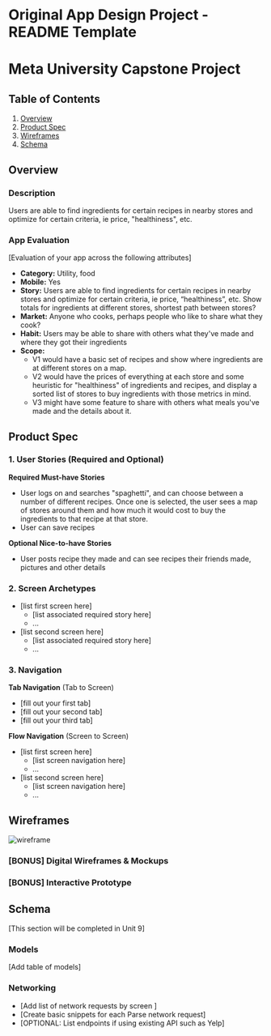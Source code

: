 Original App Design Project - README Template
===

# Meta University Capstone Project

## Table of Contents
1. [Overview](#Overview)
1. [Product Spec](#Product-Spec)
1. [Wireframes](#Wireframes)
2. [Schema](#Schema)

## Overview
### Description
Users are able to find ingredients for certain recipes in nearby stores and optimize for certain criteria, ie price, "healthiness", etc.

### App Evaluation
[Evaluation of your app across the following attributes]
- **Category:** Utility, food
- **Mobile:** Yes
- **Story:** Users are able to find ingredients for certain recipes in nearby stores and optimize for certain criteria, ie price, “healthiness”, etc. Show totals for ingredients at different stores, shortest path between stores? 
- **Market:** Anyone who cooks, perhaps people who like to share what they cook?
- **Habit:** Users may be able to share with others what they've made and where they got their ingredients
- **Scope:** 
    - V1 would have a basic set of recipes and show where ingredients are at different stores on a map. 
    - V2 would have the prices of everything at each store and some heuristic for "healthiness" of ingredients and recipes, and display a sorted list of stores to buy ingredients with those metrics in mind. 
    - V3 might have some feature to share with others what meals you've made and the details about it.
## Product Spec

### 1. User Stories (Required and Optional)

**Required Must-have Stories**

* User logs on and searches "spaghetti", and can choose between a number of different recipes. Once one is selected, the user sees a map of stores around them and how much it would cost to buy the ingredients to that recipe at that store.
* User can save recipes

**Optional Nice-to-have Stories**

* User posts recipe they made and can see recipes their friends made, pictures and other details

### 2. Screen Archetypes

* [list first screen here]
   * [list associated required story here]
   * ...
* [list second screen here]
   * [list associated required story here]
   * ...

### 3. Navigation

**Tab Navigation** (Tab to Screen)

* [fill out your first tab]
* [fill out your second tab]
* [fill out your third tab]

**Flow Navigation** (Screen to Screen)

* [list first screen here]
   * [list screen navigation here]
   * ...
* [list second screen here]
   * [list screen navigation here]
   * ...

## Wireframes
![wireframe](https://user-images.githubusercontent.com/36943811/173662715-0f5ea563-9fd9-4a90-9009-483de79d936b.jpeg)


### [BONUS] Digital Wireframes & Mockups

### [BONUS] Interactive Prototype

## Schema 
[This section will be completed in Unit 9]
### Models
[Add table of models]
### Networking
- [Add list of network requests by screen ]
- [Create basic snippets for each Parse network request]
- [OPTIONAL: List endpoints if using existing API such as Yelp]

